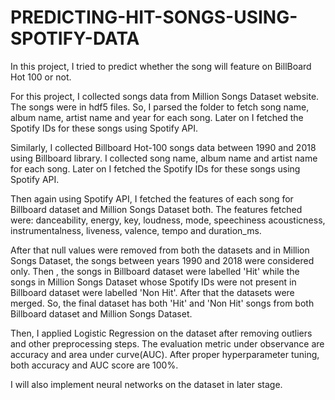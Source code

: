 # PREDICTING-HIT-SONGS-USING-SPOTIFY-DATA

In this project, I tried to predict whether the song will feature on BillBoard Hot 100 or not.

For this project, I collected songs data from Million Songs Dataset website. The songs were in hdf5 files. So, I parsed the folder to fetch song name, album name, artist name and year for each song. Later on I fetched the Spotify IDs for these songs using Spotify API.

Similarly, I collected Billboard Hot-100 songs data between 1990 and 2018 using Billboard library. I collected song name, album name and artist name for each song. Later on I fetched the Spotify IDs for these songs using Spotify API.

Then again using Spotify API, I fetched the features of each song for Billboard dataset and Million
Songs Dataset both. The features fetched were: danceability, energy, key, loudness, mode, speechiness
acousticness, instrumentalness, liveness, valence, tempo and duration_ms.

After that null values were removed from both the datasets and in Million Songs Dataset, the songs between years 1990 and 2018 were considered only. Then , the songs in Billboard dataset were labelled 'Hit' while the songs in Million Songs Dataset whose Spotify IDs were not present in Billboard dataset were labelled 'Non Hit'. After that the datasets were merged. So, the final dataset has both 'Hit' and 'Non Hit' songs from both Billboard dataset and Million Songs Dataset.

Then, I applied Logistic Regression on the dataset after removing outliers and other preprocessing steps. The evaluation metric under observance are accuracy and area under curve(AUC). After proper hyperparameter tuning, both accuracy and AUC score are 100%.

I will also implement neural networks on the dataset in later stage.
